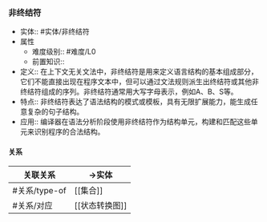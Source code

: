 ###  非终结符 
- 实体:: #实体/非终结符 
- 属性
	- 难度级别:: #难度/L0
	- 前置知识::
- 定义:: 在上下文无关文法中，非终结符是用来定义语言结构的基本组成部分，它们不能直接出现在程序文本中，但可以通过文法规则派生出终结符或其他非终结符组成的序列。非终结符通常用大写字母表示，例如A、B、S等。
- 特点::  非终结符表达了语法结构的模式或模板，具有无限扩展能力，能生成任意复杂的句子结构。
- 应用::  编译器在语法分析阶段使用非终结符作为结构单元，构建和匹配这些单元来识别程序的合法结构。
#### 关系
| 关联关系 | ->实体 |
| ---- | ---- |
| #关系/type-of | [[集合]] |
| #关系/对应  | [[状态转换图]] |